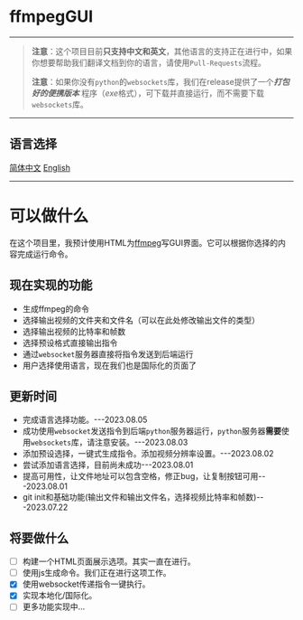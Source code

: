 # ffmpegGUI

---

> **注意**：这个项目目前**只支持中文和英文**，其他语言的支持正在进行中，如果你想要帮助我们翻译文档到你的语言，请使用`Pull-Requests`流程。
> 
> **注意**：如果你没有`python`的`websockets`库，我们在release提供了一个***打包好的便携版本*** 程序（*exe*格式），可下载并直接运行，而不需要下载`websockets`库。

---

## 语言选择
[简体中文](README_zh.md) [English](README.md)  

---

# 可以做什么
在这个项目里，我预计使用HTML为[ffmpeg](https:\\ffmpeg.org)写GUI界面。它可以根据你选择的内容完成运行命令。

## 现在实现的功能
- 生成ffmpeg的命令
- 选择输出视频的文件夹和文件名（可以在此处修改输出文件的类型）
- 选择输出视频的比特率和帧数
- 选择预设格式直接输出指令
- 通过`websocket`服务器直接将指令发送到后端运行
- 用户选择使用语言，现在我们也是国际化的页面了

## 更新时间
- 完成语言选择功能。---2023.08.05
- 成功使用`websocket`发送指令到后端`python`服务器运行，`python`服务器**需要**使用`websockets`库，请注意安装。---2023.08.03
- 添加预设选择，一键式生成指令。添加视频分辨率设置。---2023.08.02
- 尝试添加语言选择，目前尚未成功---2023.08.01
- 提高可用性，让文件地址可以包含空格，修正bug，让复制按钮可用---2023.08.01
- git init和基础功能(输出文件和输出文件名，选择视频比特率和帧数)---2023.07.22

## 将要做什么
- [ ] 构建一个HTML页面展示选项。其实一直在进行。  
- [ ] 使用js生成命令。我们正在进行这项工作。  
- [x] 使用websocket传递指令一键执行。  
- [X] 实现本地化/国际化。  
- [ ] 更多功能实现中...  